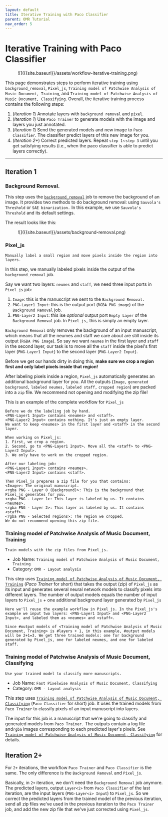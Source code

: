 ```yaml
---
layout: default
title: Iterative Training with Paco Classifier
parent: OMR Tutorial
nav_order: 5
---
```

# Iterative Training with Paco Classifier
<figure markdown="1">
![]({{site.baseurl}}/assets/workflow-iterative-training.png)
</figure>

This page demonstrates steps to perform iterative training using `background_removal`, `Pixel_js`, `Training model of Patchwise Analysis of Music Document, Training`, and `Training model of Patchwise Analysis of Music Document, Classifying`. Overall, the iterative training process contains the following steps:
1. (*Iteration 1*) Annotate layers with `background removal` and `pixel`.
2. (*Iteration 1*) Use `Paco Trainer` to generate models with the image and layers you just annotated.
3. (*Iteration 1*) Send the generated models and new image to `Paco Classifier`. The classifier predict layers of this new image for you.
4. (*Iteration 2+*) Correct predicted layers. Repeat `step 1`~`step 3` until you get satisfying results (i.e., when the paco classifier is able to predict layers correctly).

---
## Iteration 1
### Background Removal.
This step uses the [`background_removal`](../overview/document-analysis.md#background-removal) job to remove the background of an image. It provides two methods to do background removal: using `Sauvola's Threshold` or `SAE binarization.` In this example, we use `Sauvola's Threshold` and its default settings.

The result looks like this:
<figure markdown="1">
![]({{site.baseurl}}/assets/background-removal.png)
</figure>


### Pixel_js
```
Manually label a small region and move pixels inside the region into layers.
```
In this step, we manually labeled pixels inside the output of the `background_removal` job.

Say we want two layers: `neumes` and `staff`, we need three input ports in `Pixel_js` job:
1. `Image`: this is the manuscript we sent to the `Background Removal.`
2. `PNG-Layer1 Input`: this is the output port (`RGBA PNG image`) of the `Background Removal` job. 
3. `PNG-Layer2 Input`: this ise *optional* output port `Empty Layer` of the `Background Removal` job. In `Pixel_js,` this is simply an empty layer.

`Background Removal` only removes the background of an input manuscript, which means that all the neumes and staff we care about are still inside its output (`RGBA PNG image`). So say we want `neumes` in the first layer and `staff` in the second layer, our task is to move all the `staff` inside the pixel's first layer (`PNG-Layer1 Input`) to the second layer (`PNG-Layer2 Input`).

Before we get our hands dirty in doing this, **make sure we crop a region first and only label pixels inside that region!**

After labeling pixels inside a region, `Pixel_js` automatically generates an additional background layer for you. All the outputs (`Image,` `generated background,` `labeled neumes,` `labeled staff,` `cropped region`) are packed into a `zip` file. We recommend not opening and modifying the zip file!

This is an example of the complete workflow for `Pixel_js`
```
Before we do the labeling job by hand.
<PNG-Layer1 Input> contains <neumes> and <staff>.
<PNG-Layer2 Input> contains nothing. It's just an empty layer.
We want to keep <neumes> in the first layer and <staff> in the second layer.

When working on Pixel_js:
1. First, we crop a region.
2. Second, go to <PNG-Layer1 Input>. Move all the <staff> to <PNG-Layer2 Input>.
3. We only have to work on the cropped region.

After our labeling job:
<PNG-Layer1 Input> contains <neumes>.
<PNG-Layer2 Input> contains <staff>.

Then Pixel_js prepares a zip file for you that contains:
<Image>: The original manuscript.
<rgba PNG - Layer 0 (Background)>: This is the background that Pixel_js generates for you.
<rgba PNG - Layer 1>: This layer is labeled by us. It contains <neumes>.
<rgba PNG - Layer 2>: This layer is labeled by us. It contains <staff>.
<rgba PNG - Selected regions>: The region we cropped.
We do not recommend opening this zip file.
```

### Training model of Patchwise Analysis of Music Document, Training
```
Train models with the zip files from Pixel_js.
```
* Job Name: `Training model of Patchwise Analysis of Music Document, Training`
* Category: `OMR - Layout analysis`

This step uses [`Training model of Patchwise Analysis of Music Document, Training`](../overview/document-analysis.md#paco-trainer) (*Paco Trainer* for short) that takes the output (zip) of `Pixel_js` as its input and generates several neural network models to classify pixels into different layers. The number of output models equals the number of input layers to `Pixel_js` + one additional background layer generated by `Pixel_js`

```
Here we'll reuse the example workflow in Pixel_js. In the Pixel_js's example we input two layers: <PNG-Layer1 Input> and <PNG-Layer2 Input>, and labeled them as <neumes> and <staff>.

Since #output models of <Training model of Patchwise Analysis of Music Document, Training> is #layers + 1, in this example, #output models will be 2+1=3. We get three trained models: one for background generated by Pixel_js, one for labeled neumes, and one for labeled staff.
```

### Training model of Patchwise Analysis of Music Document, Classifying
```
Use your trained model to classify more manuscripts.
```

* Job Name: `Fast Pixelwise Analysis of Music Document, Classifying`
* Category: `OMR - Layout analysis`

This step uses [`Training model of Patchwise Analysis of Music Document, Classifying`](../overview/document-analysis.md#paco-classifier) (`Paco Classifier` for short) job. It uses the trained models from `Paco Trainer` to classify pixels of an input manuscript into layers.

The input for this job is a manuscript that we're going to classify and generated models from `Paco Trainer.` The outputs contain a log file and`rgba` images corresponding to each predicted layer's pixels. See [`Training model of Patchwise Analysis of Music Document, Classifying`](../overview/document-analysis.md#paco-classifier) for details.

## Iteration 2+
For `2+` iterations, the workflow `Paco Trainer` and `Paco Classifier` is the same. The only difference is the `Background Removal` and `Pixel_js`.

Basically, in `2+` iteration, we don't need the `Background Removal` job anymore. The predicted layers, output `Layer<i>` from `Paco Classifier` of the last iteration, are the input layers (`PNG-Layer<i> Input`) to `Pixel_js`. So we correct the predicted layers from the trained model of the previous iteration, send all zip files we've used in the previous iteration to the `Paco Trainer` job, and add the new zip file that we've just corrected using `Pixel_js`.
